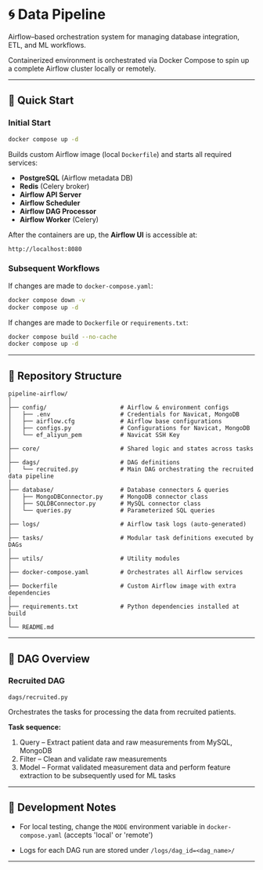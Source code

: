 # 🌀 Data Pipeline

Airflow–based orchestration system for managing database integration, ETL, and ML workflows.

Containerized environment is orchestrated via Docker Compose to spin up a complete Airflow cluster locally or remotely.

---

## 🚀 Quick Start

### Initial Start

```bash
docker compose up -d
```

Builds custom Airflow image (local `Dockerfile`) and starts all required services:

* **PostgreSQL** (Airflow metadata DB)
* **Redis** (Celery broker)
* **Airflow API Server**
* **Airflow Scheduler**
* **Airflow DAG Processor**
* **Airflow Worker** (Celery)

After the containers are up, the **Airflow UI** is accessible at:

```
http://localhost:8080
```

### Subsequent Workflows

If changes are made to `docker-compose.yaml`:

```bash
docker compose down -v
docker compose up -d
```

If changes are made to `Dockerfile` or `requirements.txt`:

```bash
docker compose build --no-cache
docker compose up -d
```

---

## 📁 Repository Structure

```
pipeline-airflow/
│
├── config/                     # Airflow & environment configs
│   ├── .env                    # Credentials for Navicat, MongoDB
│   ├── airflow.cfg             # Airflow base configurations
│   ├── configs.py              # Configurations for Navicat, MongoDB
│   └── ef_aliyun_pem           # Navicat SSH Key
│
├── core/                       # Shared logic and states across tasks
│
├── dags/                       # DAG definitions
│   └── recruited.py            # Main DAG orchestrating the recruited data pipeline
│
├── database/                   # Database connectors & queries
│   ├── MongoDBConnector.py     # MongoDB connector class
│   ├── SQLDBConnector.py       # MySQL connector class
│   └── queries.py              # Parameterized SQL queries
│
├── logs/                       # Airflow task logs (auto-generated)
│
├── tasks/                      # Modular task definitions executed by DAGs
│
├── utils/                      # Utility modules
│
├── docker-compose.yaml         # Orchestrates all Airflow services
│
├── Dockerfile                  # Custom Airflow image with extra dependencies
│
├── requirements.txt            # Python dependencies installed at build
│
└── README.md
```

---

## 🧩 DAG Overview

### Recruited DAG

`dags/recruited.py`

Orchestrates the tasks for processing the data from recruited patients.

**Task sequence:**

1. Query – Extract patient data and raw measurements from MySQL, MongoDB
2. Filter – Clean and validate raw measurements
3. Model – Format validated measurement data and perform feature extraction to be subsequently used for ML tasks

---

## 🧠 Development Notes

* For local testing, change the `MODE` environment variable in `docker-compose.yaml` (accepts 'local' or 'remote')

* Logs for each DAG run are stored under `/logs/dag_id=<dag_name>/`

---
